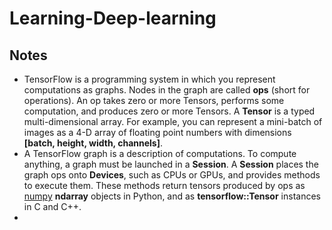 # Learning-Deep-learning

## Notes
 * TensorFlow is a programming system in which you represent computations as graphs. Nodes in the graph are called **ops** (short for operations). An op takes zero or more Tensors, performs some computation, and produces zero or more Tensors. A **Tensor** is a typed multi-dimensional array. For example, you can represent a mini-batch of images as a 4-D array of floating point numbers with dimensions **[batch, height, width, channels]**.
 * A TensorFlow graph is a description of computations. To compute anything, a graph must be launched in a **Session**. A **Session** places the graph ops onto **Devices**, such as CPUs or GPUs, and provides methods to execute them. These methods return tensors produced by ops as [numpy](www.numpy.org) **ndarray** objects in Python, and as **tensorflow::Tensor** instances in C and C++.
 * 
